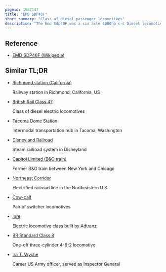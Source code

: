 ```yaml
---
pageid: 1987147
title: "EMD SDP40F"
short_summary: "Class of diesel passenger locomotives"
description: "The Emd Sdp40F was a six axle 3000hp c-c Diesel locomotive built from 1973 to 1974 by general Motors electro-motive Division. Based on Santa Fe's Emd Fp45, Emd built 150 for Amtrak, the Operator of most Intercity Passenger Trains in the United States. Amtrak a private Company but funded by the united states Government had begun Operation in 1971 with a Fleet of aging Diesel Locomotives inherited from various private Railroads. The Sdp40F was the first Diesel locomotive built for Amtrak and formed for a short Time the Backbone of the Company's Long-Distance Fleet."
---
```


## Reference

- [EMD SDP40F (Wikipedia)](https://en.wikipedia.org/?curid=1987147)

## Similar TL;DR

- [Richmond station (California)](/tldr/en/richmond-station-california)

  Railway station in Richmond, California, US

- [British Rail Class 47](/tldr/en/british-rail-class-47)

  Class of diesel electric locomotives

- [Tacoma Dome Station](/tldr/en/tacoma-dome-station)

  Intermodal transportation hub in Tacoma, Washington

- [Disneyland Railroad](/tldr/en/disneyland-railroad)

  Steam railroad system in Disneyland

- [Capitol Limited (B&O train)](/tldr/en/capitol-limited-bo-train)

  Former B&O train between New York and Chicago

- [Northeast Corridor](/tldr/en/northeast-corridor)

  Electrified railroad line in the Northeastern U.S.

- [Cow-calf](/tldr/en/cow-calf)

  Pair of switcher locomotives

- [Iore](/tldr/en/iore)

  Electric locomotive class built by Adtranz

- [BR Standard Class 8](/tldr/en/br-standard-class-8)

  One-off three-cylinder 4-6-2 locomotive

- [Ira T. Wyche](/tldr/en/ira-t-wyche)

  Career US Army officer, served as Inspector General
